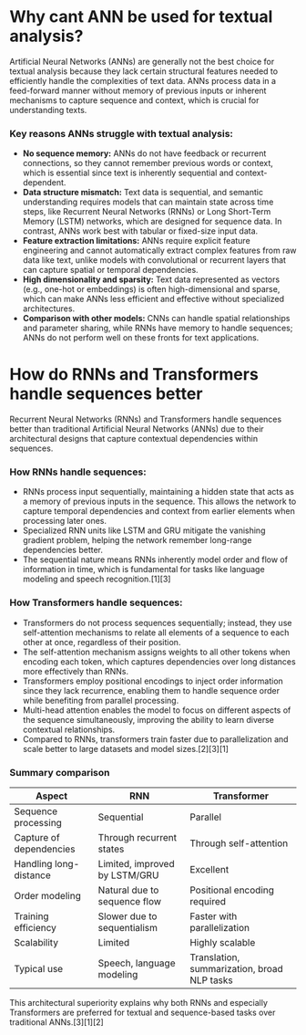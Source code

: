 # Why cant ANN be used for textual analysis?
Artificial Neural Networks (ANNs) are generally not the best choice for textual analysis because they lack certain structural features needed to efficiently handle the complexities of text data. ANNs process data in a feed-forward manner without memory of previous inputs or inherent mechanisms to capture sequence and context, which is crucial for understanding texts.

### Key reasons ANNs struggle with textual analysis:
- **No sequence memory:** ANNs do not have feedback or recurrent connections, so they cannot remember previous words or context, which is essential since text is inherently sequential and context-dependent.
- **Data structure mismatch:** Text data is sequential, and semantic understanding requires models that can maintain state across time steps, like Recurrent Neural Networks (RNNs) or Long Short-Term Memory (LSTM) networks, which are designed for sequence data. In contrast, ANNs work best with tabular or fixed-size input data.
- **Feature extraction limitations:** ANNs require explicit feature engineering and cannot automatically extract complex features from raw data like text, unlike models with convolutional or recurrent layers that can capture spatial or temporal dependencies.
- **High dimensionality and sparsity:** Text data represented as vectors (e.g., one-hot or embeddings) is often high-dimensional and sparse, which can make ANNs less efficient and effective without specialized architectures.
- **Comparison with other models:** CNNs can handle spatial relationships and parameter sharing, while RNNs have memory to handle sequences; ANNs do not perform well on these fronts for text applications.

# How do RNNs and Transformers handle sequences better
Recurrent Neural Networks (RNNs) and Transformers handle sequences better than traditional Artificial Neural Networks (ANNs) due to their architectural designs that capture contextual dependencies within sequences.

### How RNNs handle sequences:
- RNNs process input sequentially, maintaining a hidden state that acts as a memory of previous inputs in the sequence. This allows the network to capture temporal dependencies and context from earlier elements when processing later ones.
- Specialized RNN units like LSTM and GRU mitigate the vanishing gradient problem, helping the network remember long-range dependencies better.
- The sequential nature means RNNs inherently model order and flow of information in time, which is fundamental for tasks like language modeling and speech recognition.[1][3]

### How Transformers handle sequences:
- Transformers do not process sequences sequentially; instead, they use self-attention mechanisms to relate all elements of a sequence to each other at once, regardless of their position.
- The self-attention mechanism assigns weights to all other tokens when encoding each token, which captures dependencies over long distances more effectively than RNNs.
- Transformers employ positional encodings to inject order information since they lack recurrence, enabling them to handle sequence order while benefiting from parallel processing.
- Multi-head attention enables the model to focus on different aspects of the sequence simultaneously, improving the ability to learn diverse contextual relationships.
- Compared to RNNs, transformers train faster due to parallelization and scale better to large datasets and model sizes.[2][3][1]

### Summary comparison

| Aspect                  | RNN                          | Transformer                     |
|-------------------------|------------------------------|--------------------------------|
| Sequence processing     | Sequential                   | Parallel                       |
| Capture of dependencies | Through recurrent states     | Through self-attention         |
| Handling long-distance  | Limited, improved by LSTM/GRU| Excellent                     |
| Order modeling          | Natural due to sequence flow | Positional encoding required  |
| Training efficiency     | Slower due to sequentialism | Faster with parallelization    |
| Scalability             | Limited                     | Highly scalable               |
| Typical use             | Speech, language modeling    | Translation, summarization, broad NLP tasks |

This architectural superiority explains why both RNNs and especially Transformers are preferred for textual and sequence-based tasks over traditional ANNs.[3][1][2]
